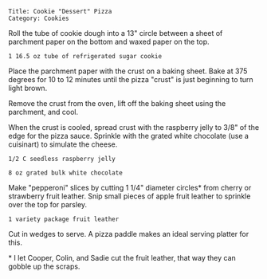 ~~~ recipe-info
Title: Cookie "Dessert" Pizza
Category: Cookies
~~~

Roll the tube of cookie dough into a 13" circle between a sheet of parchment paper on the bottom and
waxed paper on the top.

~~~ recipe-ingredients
1 16.5 oz tube of refrigerated sugar cookie
~~~

Place the parchment paper with the crust on a baking sheet. Bake at 375 degrees for 10 to 12 minutes
until the pizza "crust" is just beginning to turn light brown.

Remove the crust from the oven, lift off the baking sheet using the parchment, and cool.

When the crust is cooled, spread crust with the raspberry jelly to 3/8" of the edge for the pizza
sauce. Sprinkle with the grated white chocolate (use a cuisinart) to simulate the cheese.

~~~ recipe-ingredients
1/2 C seedless raspberry jelly

8 oz grated bulk white chocolate
~~~

Make "pepperoni" slices by cutting 1 1/4" diameter circles\* from cherry or strawberry fruit
leather. Snip small pieces of apple fruit leather to sprinkle over the top for parsley.

~~~ recipe-ingredients
1 variety package fruit leather
~~~

Cut in wedges to serve. A pizza paddle makes an ideal serving platter for this.

\* I let Cooper, Colin, and Sadie cut the fruit leather, that way they can gobble up the scraps.
